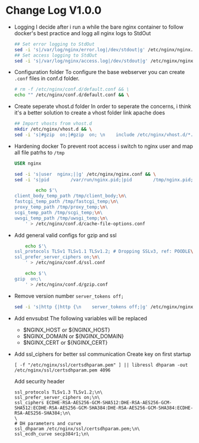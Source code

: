 # Change Log V1.0.0

- Logging
    I decide after i run a while the bare nginx container to follow docker's best practice and logg all nginx logs to StdOut
    ```bash    
    ## Set error logging to StdOut
    sed -i 's|/var/log/nginx/error.log|/dev/stdout|g' /etc/nginx/nginx.conf && \
    ## Set access logging to StdOut
    sed -i 's|/var/log/nginx/access.log|/dev/stdout|g' /etc/nginx/nginx.conf && \
    ```

- Configuration folder
    To configure the base webserver you can create `.conf` files in conf.d folder.
    ```bash
    # rm -f /etc/nginx/conf.d/default.conf && \
    echo "" /etc/nginx/conf.d/default.conf && \
    ```

- Create seperate vhost.d folder
    In order to seperate the concerns, i think it's a better solution to create a vhost folder link apache does
    ```bash
    ## Import vhosts from vhost.d
    mkdir /etc/nginx/vhost.d && \
    sed -i 's|#gzip  on;|#gzip  on; \n    include /etc/nginx/vhost.d/*.conf;|g' /etc/nginx/nginx.conf
    ```

- Hardening docker
    To prevent root access i switch to nginx user and map all file patrhs to `/tmp`
    ```dockerfile
    USER nginx
    ```

    ```bash
    sed -i 's|user  nginx;||g' /etc/nginx/nginx.conf && \
    sed -i 's|pid        /var/run/nginx.pid;|pid        /tmp/nginx.pid;|g' /etc/nginx/nginx.conf && \
    ```

    ```bash
            echo $'\
    client_body_temp_path /tmp/client_body;\n\
    fastcgi_temp_path /tmp/fastcgi_temp;\n\
    proxy_temp_path /tmp/proxy_temp;\n\
    scgi_temp_path /tmp/scgi_temp;\n\
    uwsgi_temp_path /tmp/uwsgi_temp;\n\
        ' > /etc/nginx/conf.d/cache-file-options.conf
    ```

- Add general valid configs for gzip and ssl
    ```bash
        echo $'\
    ssl_protocols TLSv1 TLSv1.1 TLSv1.2; # Dropping SSLv3, ref: POODLE\n\
    ssl_prefer_server_ciphers on;\n\
        ' > /etc/nginx/conf.d/ssl.conf
    ```
    ```bash
        echo $'\
    gzip  on;\
        ' > /etc/nginx/conf.d/gzip.conf
    ```

- Remove version number `server_tokens off;`

    ```bash
    sed -i 's|http {|http {\n    server_tokens off;|g' /etc/nginx/nginx.conf
    ```

- Add envsubst
    The following variables will be replaced

    * $NGINX_HOST or ${NGINX_HOST}
    * $NGINX_DOMAIN or ${NGINX_DOMAIN}
    * $NGINX_CERT or ${NGINX_CERT}

- Add ssl_ciphers for better ssl communication
    Create key on first startup
    ```
    [ -f "/etc/nginx/ssl/certsdhparam.pem" ] || libressl dhparam -out /etc/nginx/ssl/certsdhparam.pem 4096
    ```

    Add security header
    ```
    ssl_protocols TLSv1.3 TLSv1.2;\n\
    ssl_prefer_server_ciphers on;\n\
    ssl_ciphers ECDHE-RSA-AES256-GCM-SHA512:DHE-RSA-AES256-GCM-SHA512:ECDHE-RSA-AES256-GCM-SHA384:DHE-RSA-AES256-GCM-SHA384:ECDHE-RSA-AES256-SHA384;\n\
    \
    # DH parameters and curve
    ssl_dhparam /etc/nginx/ssl/certsdhparam.pem;\n\
    ssl_ecdh_curve secp384r1;\n\
    ```